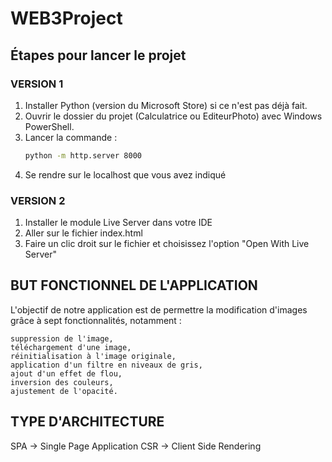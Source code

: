 # WEB3Project

## Étapes pour lancer le projet

### VERSION 1
1. Installer Python (version du Microsoft Store) si ce n'est pas déjà fait.
2. Ouvrir le dossier du projet (Calculatrice ou EditeurPhoto) avec Windows PowerShell.
3. Lancer la commande :
   ```bash
   python -m http.server 8000
4. Se rendre sur le localhost que vous avez indiqué

### VERSION 2
1. Installer le module Live Server dans votre IDE
2. Aller sur le fichier index.html
3. Faire un clic droit sur le fichier et choisissez l'option "Open With Live Server"





## BUT FONCTIONNEL DE L'APPLICATION
L'objectif de notre application est de permettre la modification d'images grâce à sept fonctionnalités, notamment :

    suppression de l'image,
    téléchargement d'une image,
    réinitialisation à l'image originale,
    application d'un filtre en niveaux de gris,
    ajout d'un effet de flou,
    inversion des couleurs,
    ajustement de l'opacité.



## TYPE D'ARCHITECTURE
SPA -> Single Page Application
CSR -> Client Side Rendering


